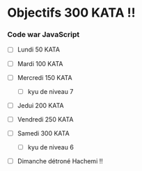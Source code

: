 # Objectifs 300 KATA !!


### Code war JavaScript

- [ ] Lundi 50 KATA
- [ ] Mardi 100 KATA
- [ ] Mercredi 150 KATA
    - [ ] kyu de niveau 7
- [ ] Jedui 200 KATA
- [ ] Vendredi 250 KATA
- [ ] Samedi 300 KATA
    - [ ] kyu de niveau 6
- [ ] Dimanche détroné Hachemi !!


